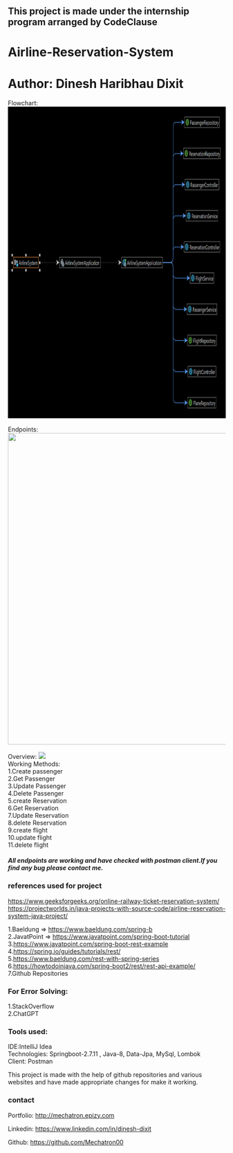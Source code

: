 

## This project is made under the internship program arranged by CodeClause
# Airline-Reservation-System
# Author: Dinesh Haribhau Dixit

Flowchart:
<br><img height="720" src="AirlineSystemFlowchart.png" title="flowchart" width="1280"/><br>

Endpoints:
<br><img height="720" src="C:\Users\dixit\eclipse-workspace\AirlineSystem\endpoints.png" width="1280"/><br>

Overview:
<img src="C:\Users\dixit\eclipse-workspace\AirlineSystem\AirlineSystem.png"/><br>
Working Methods:                                                               
1.Create passenger                                                                                         
2.Get Passenger                                                                                                
3.Update Passenger                                                                                            
4.Delete Passenger                                                                                            
5.create Reservation                                                                                                
6.Get Reservation                                                                                                   
7.Update Reservation                                                                                             
8.delete Reservation                                                                                               
9.create flight                                                                                                  
10.update flight                                                                                                     
11.delete flight                                                   
##### All endpoints are working and have checked with postman client.If you find any bug please contact me.


### references used for project
https://www.geeksforgeeks.org/online-railway-ticket-reservation-system/
https://projectworlds.in/java-projects-with-source-code/airline-reservation-system-java-project/

1.Baeldung => https://www.baeldung.com/spring-b                                                            
2.JavatPoint => https://www.javatpoint.com/spring-boot-tutorial                                        
3.https://www.javatpoint.com/spring-boot-rest-example                                              
4.https://spring.io/guides/tutorials/rest/                                                             
5.https://www.baeldung.com/rest-with-spring-series                                                        
6.https://howtodoinjava.com/spring-boot2/rest/rest-api-example/                                               
7.Github Repositories                                                                                            

### For  Error Solving:
1.StackOverflow                                                             
2.ChatGPT



### Tools used:
IDE:IntelliJ Idea                                                                 
Technologies: Springboot-2.7.11 ,  Java-8, Data-Jpa, MySql, Lombok                                                              
Client: Postman                                                   

This project is made with the help of github repositories and various websites and have made appropriate changes
for make it working.



### contact
Portfolio: http://mechatron.epizy.com

Linkedin: https://www.linkedin.com/in/dinesh-dixit

Github: https://github.com/Mechatron00
